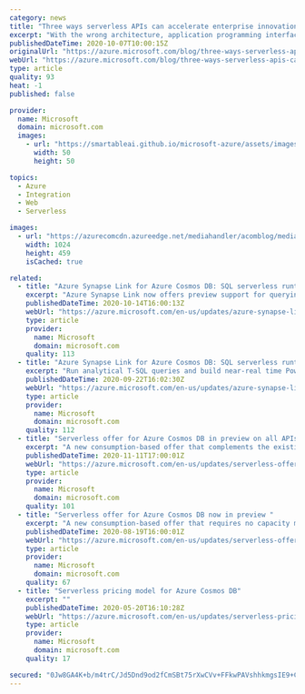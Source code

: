 ```yaml
---
category: news
title: "Three ways serverless APIs can accelerate enterprise innovation"
excerpt: "With the wrong architecture, application programming interface (APIs) can be a bottleneck to not only your applications, but to your entire business. Bottlenecks such as downtime, low performance, or high application complexity, can result in exaggerated infrastructure and organizational costs as well"
publishedDateTime: 2020-10-07T10:00:15Z
originalUrl: "https://azure.microsoft.com/blog/three-ways-serverless-apis-can-accelerate-enterprise-innovation/"
webUrl: "https://azure.microsoft.com/blog/three-ways-serverless-apis-can-accelerate-enterprise-innovation/"
type: article
quality: 93
heat: -1
published: false

provider:
  name: Microsoft
  domain: microsoft.com
  images:
    - url: "https://smartableai.github.io/microsoft-azure/assets/images/organizations/microsoft.com-50x50.jpg"
      width: 50
      height: 50

topics:
  - Azure
  - Integration
  - Web
  - Serverless

images:
  - url: "https://azurecomcdn.azureedge.net/mediahandler/acomblog/media/Default/blog/44d54ad0-b506-4b3a-b93a-49911fd2ecb9.png"
    width: 1024
    height: 459
    isCached: true

related:
  - title: "Azure Synapse Link for Azure Cosmos DB: SQL serverless runtime support in preview"
    excerpt: "Azure Synapse Link now offers preview support for querying Azure Cosmos DB data with Synapse SQL serverless."
    publishedDateTime: 2020-10-14T16:00:13Z
    webUrl: "https://azure.microsoft.com/en-us/updates/azure-synapse-link-for-azure-cosmos-db-sql-serverless-runtime-support-in-preview/"
    type: article
    provider:
      name: Microsoft
      domain: microsoft.com
    quality: 113
  - title: "Azure Synapse Link for Azure Cosmos DB: SQL serverless runtime support coming soon"
    excerpt: "Run analytical T-SQL queries and build near-real time Power BI dashboards over Azure Cosmos DB data."
    publishedDateTime: 2020-09-22T16:02:30Z
    webUrl: "https://azure.microsoft.com/en-us/updates/azure-synapse-link-for-azure-cosmos-db-sql-serverless-runtime-support-coming-soon/"
    type: article
    provider:
      name: Microsoft
      domain: microsoft.com
    quality: 112
  - title: "Serverless offer for Azure Cosmos DB in preview on all APIs"
    excerpt: "A new consumption-based offer that complements the existing range of provisioned throughput options is now in preview for all Azure Cosmos DB APIs."
    publishedDateTime: 2020-11-11T17:00:01Z
    webUrl: "https://azure.microsoft.com/en-us/updates/serverless-offer-for-azure-cosmos-db-in-preview-on-all-apis/"
    type: article
    provider:
      name: Microsoft
      domain: microsoft.com
    quality: 101
  - title: "Serverless offer for Azure Cosmos DB now in preview "
    excerpt: "A new consumption-based offer that requires no capacity management is now available"
    publishedDateTime: 2020-08-19T16:00:01Z
    webUrl: "https://azure.microsoft.com/en-us/updates/serverless-offer-for-azure-cosmos-db-now-in-public-preview/"
    type: article
    provider:
      name: Microsoft
      domain: microsoft.com
    quality: 67
  - title: "Serverless pricing model for Azure Cosmos DB"
    excerpt: ""
    publishedDateTime: 2020-05-20T16:10:28Z
    webUrl: "https://azure.microsoft.com/en-us/updates/serverless-pricing-model-for-azure-cosmos-db/"
    type: article
    provider:
      name: Microsoft
      domain: microsoft.com
    quality: 17

secured: "0Jw8GA4K+b/m4trC/Jd5Dnd9od2fCmSBt75rXwCVv+FFkwPAVshhkmgsIE9+CFV3JqXjcM7sqNN9lB66/X2aMUmkCJjJz5PgaiMwtb5hPGs+ojA5y4p2fTSedRWKmPA1zvLawNdXhij9TqdqiJj8w/WAjE54ppQ+SyxjzUxtW3IJaztUDOjf4se91zk5V/AxHsjSuVjMCFlYMsx/BHJDLROtl5i8a+mcAi+U6mkn78eYp2NxZBBOv2mAZYqHMBJWBfDkQkI2NOnmDTOacHxn7jO2hG/vdoLIr/vmzHhgQXki7VCo1nJnG52/w8yK3dT+GAMRlQpVb2JvkBntMDuJqssLiDIfw0mw3Gh+t11uodA=;og2SAuvAqzkiO7fIPH8afg=="
---
```



